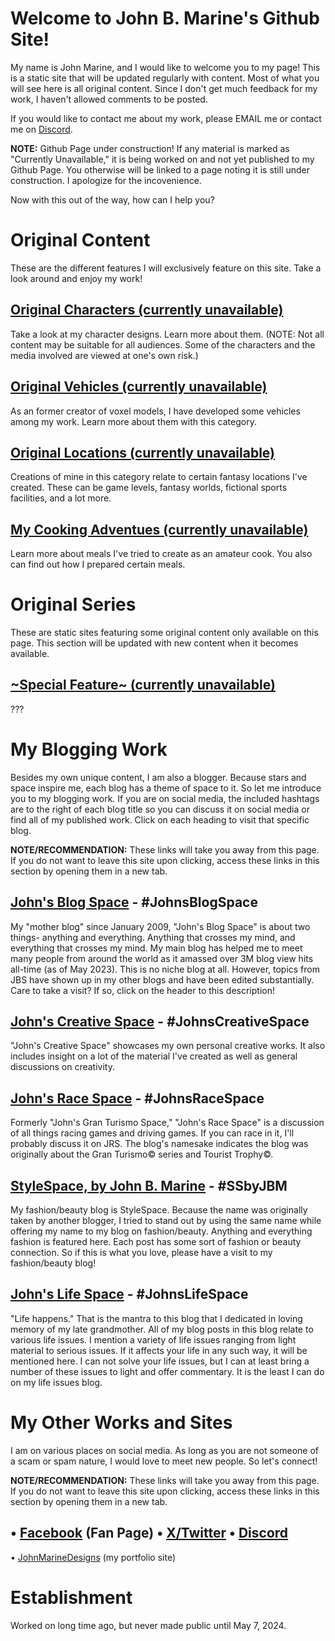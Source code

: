 # Welcome to John B. Marine's Github Site!
My name is John Marine, and I would like to welcome you to my page!  This is a static site that will be updated regularly with content.  Most of what you will see here is all original content.  Since I don't get much feedback for my work, I haven't allowed comments to be posted.

If you would like to contact me about my work, please EMAIL me or contact me on [Discord](https://discord.gg/ebfnsJcKVM).

<b>NOTE:</b> Github Page under construction!  If any material is marked as "Currently Unavailable," it is being worked on and not yet published to my Github Page.  You otherwise will be linked to a page noting it is still under construction.  I apologize for the incovenience.

Now with this out of the way, how can I help you?  





# Original Content
These are the different features I will exclusively feature on this site.  Take a look around and enjoy my work!


## [Original Characters (currently unavailable)](helloworld.htm)
Take a look at my character designs.  Learn more about them.  (NOTE: Not all content may be suitable for all audiences.  Some of the characters and the media involved are viewed at one's own risk.)

## [Original Vehicles (currently unavailable)](helloworld.htm)
As an former creator of voxel models, I have developed some vehicles among my work.  Learn more about them with this category.

## [Original Locations (currently unavailable)](helloworld.htm)
Creations of mine in this category relate to certain fantasy locations I've created.  These can be game levels, fantasy worlds, fictional sports facilities, and a lot more.

## [My Cooking Adventues (currently unavailable)](helloworld.htm)
Learn more about meals I've tried to create as an amateur cook.  You also can find out how I prepared certain meals.


# Original Series
These are static sites featuring some original content only available on this page.  This section will be updated with new content when it becomes available.

## [~Special Feature~ (currently unavailable)](helloworld.htm)
???



# My Blogging Work 
Besides my own unique content, I am also a blogger.  Because stars and space inspire me, each blog has a theme of space to it.  So let me introduce you to my blogging work.  If you are on social media, the included hashtags are to the right of each blog title so you can discuss it on social media or find all of my published work.  Click on each heading to visit that specific blog.

<b>NOTE/RECOMMENDATION:</b> These links will take you away from this page.  If you do not want to leave this site upon clicking, access these links in this section by opening them in a new tab.

## [John's Blog Space](https://johnbmarine.blogspot.com) - #JohnsBlogSpace
My "mother blog" since January 2009, "John's Blog Space" is about two things- anything and everything.  Anything that crosses my mind, and everything that crosses my mind.  My main blog has helped me to meet many people from around the world as it amassed over 3M blog view hits all-time (as of May 2023).  This is no niche blog at all.  However, topics from JBS have shown up in my other blogs and have been edited substantially.  Care to take a visit?  If so, click on the header to this description!

## [John's Creative Space](https://johnscreativespace.blogspot.com) - #JohnsCreativeSpace
"John's Creative Space" showcases my own personal creative works.  It also includes insight on a lot of the material I've created as well as general discussions on creativity.

## [John's Race Space](https://johnsgtspace.blogspot.com) - #JohnsRaceSpace
Formerly "John's Gran Turismo Space," "John's Race Space" is a discussion of all things racing games and driving games.  If you can race in it, I'll probably discuss it on JRS.  The blog's namesake indicates the blog was originally about the Gran Turismo&copy; series and Tourist Trophy&copy;.

## [StyleSpace, by John B. Marine](https://stylespacebyjbm.blogspot.com) - #SSbyJBM
My fashion/beauty blog is StyleSpace.  Because the name was originally taken by another blogger, I tried to stand out by using the same name while offering my name to my blog on fashion/beauty.  Anything and everything fashion is featured here.  Each post has some sort of fashion or beauty connection.  So if this is what you love, please have a visit to my fashion/beauty blog!

## [John's Life Space](Https://johnslifespace.blogspot.com) - #JohnsLifeSpace
"Life happens."  That is the mantra to this blog that I dedicated in loving memory of my late grandmother.  All of my blog posts in this blog relate to various life issues.  I mention a variety of life issues ranging from light material to serious issues.  If it affects your life in any such way, it will be mentioned here.  I can not solve your life issues, but I can at least bring a number of these issues to light and offer commentary.  It is the least I can do on my life issues blog.



# My Other Works and Sites
I am on various places on social media.  As long as you are not someone of a scam or spam nature, I would love to meet new people.  So let's connect!

<b>NOTE/RECOMMENDATION:</b> These links will take you away from this page.  If you do not want to leave this site upon clicking, access these links in this section by opening them in a new tab.

• [Facebook](https://www.facebook.com/Johnbmarineofficial) (Fan Page)
• [X/Twitter](https://twitter.com/johnbmarine)
• [Discord](https://discord.gg/ebfnsJcKVM)
-
• [JohnMarineDesigns](https://johnmarinedesigns.weebly.com) (my portfolio site)


# Establishment
Worked on long time ago, but never made public until May 7, 2024.